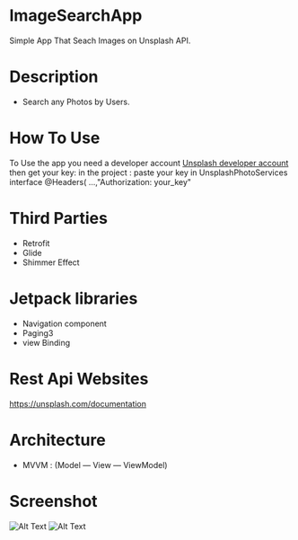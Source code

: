 # ImageSearchApp
Simple App That Seach Images on Unsplash API.

# Description 
- Search any Photos by Users.

# How To Use
To Use the app you need a developer account [Unsplash developer account](https://unsplash.com/documentation#creating-a-developer-account) then get your key:
in the project :
paste your key in UnsplashPhotoServices interface @Headers( ...,"Authorization: your_key"

# Third Parties 
- Retrofit
- Glide
- Shimmer Effect

# Jetpack libraries
- Navigation component
- Paging3
- view Binding

# Rest Api Websites
https://unsplash.com/documentation

# Architecture
- MVVM : (Model — View — ViewModel)

# Screenshot 
![Alt Text](https://media.giphy.com/media/1sOA97LV1rAaL7JnWu/giphy.gif)
![Alt Text](https://media.giphy.com/media/HCgswJ4XFwjALYYTT7/giphy.gif)

